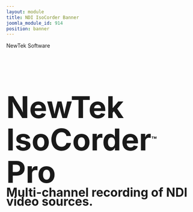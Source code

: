 ```yaml
---
layout: module
title: NDI IsoCorder Banner
joomla_module_id: 914
position: banner
---
```

<style media="screen" scoped="scoped" type="text/css">
	<!-- .linedivide {
		/*line-height: 60px;*/
	}
	<!-- .ndiheader {
		font-size: 80px;
		-->
</style>
<!-- Module: NDI IsoCorder Banner -->
<!--<div class="content-container clearfix">
	<p class="corner">NewTek Software</p>
	<h1 class="header ndiheader linedivide">NDI<sup style="font-size: 23px; line-height: 0; vertical-align: 20px;">™</sup> IsoCorder<sup>™</sup>
	</h1>
</div>-->
<!-- Module: NDI IsoCorder Banner -->
<div class="content-container clearfix">
	<p class="corner">NewTek Software</p>
	<h1 class="header ndiheader linedivide"><span style="line-height: 86px;">NewTek IsoCorder<sup style="font-size: 23px; line-height: 0; vertical-align: 20px;">™</sup> Pro </span><br /><span style="font-size: 32px; padding-top: 1em; line-height: 24px;">Multi-channel recording of NDI video sources.</span>
	</h1>
</div>
